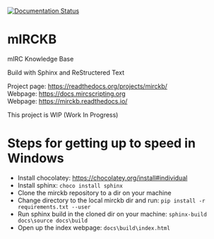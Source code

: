 [![Documentation Status](https://readthedocs.org/projects/mirckb/badge/?version=latest)](https://mirckb.readthedocs.io/en/latest/?badge=latest)

# mIRCKB
mIRC Knowledge Base

Build with Sphinx and ReStructered Text

Project page:	https://readthedocs.org/projects/mirckb/  
Webpage: https://docs.mircscripting.org  		
Webpage: https://mirckb.readthedocs.io/

This project is WIP (Work In Progress)

# Steps for getting up to speed in Windows
* Install chocolatey: https://chocolatey.org/install#individual
* Install sphinx: `choco install sphinx`
* Clone the mirckb repository to a dir on your machine
* Change directory to the local mirckb dir and run: `pip install -r requirements.txt --user`
* Run sphinx build in the cloned dir on your machine: `sphinx-build docs\source docs\build`
* Open up the index webpage: `docs\build\index.html`
